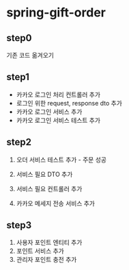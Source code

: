 # spring-gift-order

## step0

기존 코드 옮겨오기

## step1

- 카카오 로그인 처리 컨트롤러 추가
- 로그인 위한 request, response dto 추가
- 카카오 로그인 서비스 추가
- 카카오 로그인 서비스 테스트 추가

## step2

1. 오더 서비스 테스트 추가 - 주문 성공
2. 서비스 필요 DTO 추가
3. 서비스 필요 컨트롤러 추가

4. 카카오 메세지 전송 서비스 추가

## step3

1. 사용자 포인트 엔티티 추가
2. 포인트 서비스 추가
3. 관리자 포인트 충전 추가
